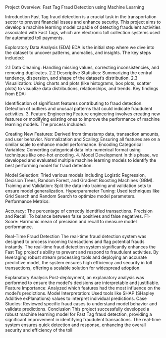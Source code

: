 Project Overview: Fast Tag Fraud Detection using Machine Learning

Introduction Fast Tag fraud detection is a crucial task in the transportation sector to prevent financial losses and enhance security. This project aims to develop a machine learning model capable of detecting fraudulent activities associated with Fast Tags, which are electronic toll collection systems used for automated toll payments.

Exploratory Data Analysis (EDA) EDA is the initial step where we dive into the dataset to uncover patterns, anomalies, and insights. The key steps included:

2.1 Data Cleaning: Handling missing values, correcting inconsistencies, and removing duplicates. 2.2 Descriptive Statistics: Summarizing the central tendency, dispersion, and shape of the dataset’s distribution. 2.3 Visualization: Using charts and plots (like histograms, box plots, scatter plots) to visualize data distributions, relationships, and trends. Key findings from EDA:

Identification of significant features contributing to fraud detection. Detection of outliers and unusual patterns that could indicate fraudulent activities. 3. Feature Engineering Feature engineering involves creating new features or modifying existing ones to improve the performance of machine learning models. The process included:

Creating New Features: Derived from timestamp data, transaction amounts, and user behavior. Normalization and Scaling: Ensuring all features are on a similar scale to enhance model performance. Encoding Categorical Variables: Converting categorical data into numerical format using techniques like one-hot encoding. 4. Model Development In this phase, we developed and evaluated multiple machine learning models to identify the best performing model for fraud detection.

Model Selection: Tried various models including Logistic Regression, Decision Trees, Random Forest, and Gradient Boosting Machines (GBM). Training and Validation: Split the data into training and validation sets to ensure model generalization. Hyperparameter Tuning: Used techniques like Grid Search and Random Search to optimize model parameters. Performance Metrics:

Accuracy: The percentage of correctly identified transactions. Precision and Recall: To balance between false positives and false negatives. F1-Score: Harmonic mean of precision and recall to measure model performance.

Real-Time Fraud Detection The real-time fraud detection system was designed to process incoming transactions and flag potential frauds instantly.
The real-time fraud detection system significantly enhances the Fast Tag project's ability to prevent and respond to fraudulent activities. By leveraging robust stream processing tools and deploying an accurate predictive model, the system ensures high efficiency and security in toll transactions, offering a scalable solution for widespread adoption.

Explanatory Analysis Post-deployment, an explanatory analysis was performed to ensure the model's decisions are interpretable and justifiable.
Feature Importance: Analyzed which features had the most influence on the model’s predictions. Model Interpretation: Used tools like SHAP (SHapley Additive exPlanations) values to interpret individual predictions. Case Studies: Reviewed specific fraud cases to understand model behavior and validate predictions. Conclusion This project successfully developed a robust machine learning model for Fast Tag fraud detection, providing a significant improvement in identifying fraudulent transactions. The real-time system ensures quick detection and response, enhancing the overall security and efficiency of the toll
